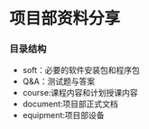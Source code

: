# 项目部资料分享

### 目录结构

* soft：必要的软件安装包和程序包
* Q&A：测试题与答案
* course:课程内容和计划授课内容
* document:项目部正式文档
* equipment:项目部设备
